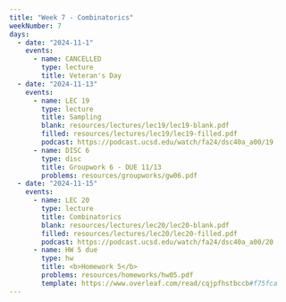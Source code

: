 ```yaml
---
title: "Week 7 - Combinatorics"
weekNumber: 7
days:
  - date: "2024-11-1"
    events:
      - name: CANCELLED
        type: lecture
        title: Veteran's Day
  - date: "2024-11-13"
    events:
      - name: LEC 19
        type: lecture
        title: Sampling
        blank: resources/lectures/lec19/lec19-blank.pdf
        filled: resources/lectures/lec19/lec19-filled.pdf
        podcast: https://podcast.ucsd.edu/watch/fa24/dsc40a_a00/19
      - name: DISC 6
        type: disc
        title: Groupwork 6 - DUE 11/13
        problems: resources/groupworks/gw06.pdf
  - date: "2024-11-15"
    events:
      - name: LEC 20
        type: lecture
        title: Combinatorics
        blank: resources/lectures/lec20/lec20-blank.pdf
        filled: resources/lectures/lec20/lec20-filled.pdf
        podcast: https://podcast.ucsd.edu/watch/fa24/dsc40a_a00/20
      - name: HW 5 due
        type: hw
        title: <b>Homework 5</b>
        problems: resources/homeworks/hw05.pdf
        template: https://www.overleaf.com/read/cqjpfhstbccb#f75fca
---
```

